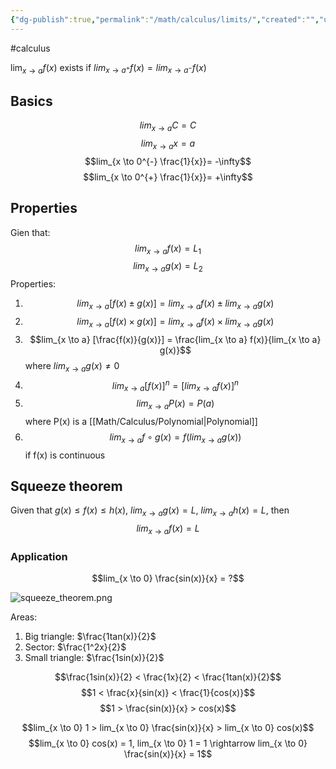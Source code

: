 ```yaml
---
{"dg-publish":true,"permalink":"/math/calculus/limits/","created":"","updated":""}
---
```


#calculus 

$\lim_{x \to a} f(x)$ exists if $lim_{x \to a^{+}} f(x) = lim_{x \to a^{-}}f(x)$

## Basics
$$lim_{x \to a} C = C$$
$$lim_{x \to a} x = a$$
$$lim_{x \to 0^{-} \frac{1}{x}}= -\infty$$
$$lim_{x \to 0^{+} \frac{1}{x}}= +\infty$$
## Properties
Gien that:
$$lim_{x \to a} f(x) = L_1$$
$$lim_{x \to a} g(x) = L_2$$
Properties:
1. $$lim_{x \to a} [f(x) \pm g(x)] = lim_{x \to a} f(x) \pm lim_{x \to a} g(x)$$
2. $$lim_{x \to a} [f(x) \times g(x)] = lim_{x \to a} f(x) \times lim_{x \to a} g(x)$$
3. $$lim_{x \to a} [\frac{f(x)}{g(x)}] = \frac{lim_{x \to a} f(x)}{lim_{x \to a} g(x)}$$
   where $lim_{x \to a} g(x) \neq 0$
4. $$lim_{x \to a} [f(x)]^n = [lim_{x \to a} f(x)]^n$$
5. $$lim_{x \to a} P(x) = P(a)$$
   where P(x) is a [[Math/Calculus/Polynomial\|Polynomial]]
6. $$lim_{x \to a} f\circ{g}(x) = f(lim_{x \to a} g(x)) $$
   if f(x) is continuous

## Squeeze theorem

Given that $g(x) \leq f(x) \leq h(x)$, $lim_{x \to a}g(x) = L$, $lim_{x \to a} h(x) = L$, then
$$lim_{x \to a} f(x) = L$$
### Application

$$lim_{x \to 0} \frac{sin(x)}{x} = ?$$

![squeeze_theorem.png](/img/user/Files/squeeze_theorem.png)

Areas:
1. Big triangle: $\frac{1tan(x)}{2}$
2. Sector: $\frac{1^2x}{2}$
3. Small triangle: $\frac{1sin(x)}{2}$

$$\frac{1sin(x)}{2} < \frac{1x}{2} < \frac{1tan(x)}{2}$$
$$1 < \frac{x}{sin(x)} < \frac{1}{cos(x)}$$
$$1 > \frac{sin(x)}{x} > cos(x)$$

$$lim_{x \to 0} 1 > lim_{x \to 0} \frac{sin(x)}{x} > lim_{x \to 0} cos(x)$$
$$lim_{x \to 0} cos(x) = 1, lim_{x \to 0} 1 = 1 \rightarrow lim_{x \to 0} \frac{sin(x)}{x} = 1$$
